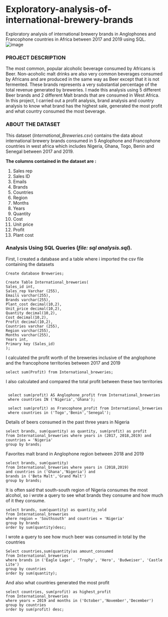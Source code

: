 # Exploratory-analysis-of-international-brewery-brands
Exploratory analysis of international brewery brands in Anglophones and Francophone countries in Africa between 2017 and 2019 using SQL.
![image](https://nairametrics.com/wp-content/uploads/2022/05/International-Breweries.png)


### PROJECT DESCRIPTION

The most common, popular alcoholic beverage consumed by Africans is Beer. Non-acoholic malt drinks are also very common beverages consumed by Africans and are produced in the same way as Beer except that it is not fermented. These brands represents a very substantial percentage of the total revenue generated by breweries. I made this analysis using 5 different Beer brands and 2 different Malt brands that are consumed in West Africa. 
In this project, I carried out a profit analysis, brand analysis and country analysis to know what brand has the highest sale, generated the most profit and what country consumed the most beverage.




### ABOUT THE DATASET
This dataset (*International_Breweries.csv*) contains the data about international brewery brands consumed in 5 Anglophone and Francophone countries in west africa which includes Nigeria, Ghana, Togo, Benin and Senegal between 2017 and 2019.

**The columns contained in the dataset are :**
1. Sales rep
2. Sales ID
3. Emails
4. Brands
5. Countries
6. Region
7. Months
8. Years
9. Quantity
10. Cost
11. Unit price
12. Profit
13. Plant cost

### Analysis Using SQL Queries (*file: sql analysis.sql*).

First, I created a database and a table where i imported the csv file containing the datasets
```
Create database Breweries;

Create Table International_breweries(
Sales_id int,
Sales_rep Varchar (255),
Emails varchar(255),
Brands varchar(255),
Plant_cost decimal(10,2),
Unit_price decimal(10,2),
Quantity decimal(10,2),
Cost decimal(10,2),
Profit decimal(10,2),
Countries varchar (255),
Region varchar(255),
Months varchar(255),
Years int,
Primary key (Sales_id)
);
```
I calculated the profit worth of the breweries inclusive of the anglophone and the francophone territories between 2017 and 2019

```
select sum(Profit) from International_breweries;

```
I also calculated and compared the total profit between these two territories 
```
 
 select sum(profit) AS Anglophone_profit from International_breweries
 where countries IN ('Nigeria','Ghana');
 
 select sum(profit) as Francophone_profit from International_breweries
 where countries in ('Togo','Benin','Senegal');
```
Details of beers consumed in the past three years in Nigeria
```
select brands, sum(quantity) as quantity, sum(profit) as profit
from International_breweries where years in (2017, 2018,2019) and 
countries = 'Nigeria'
group by brands;

```
Favorites malt brand in Anglophone region between 2018 and 2019
```
select brands, sum(quantity) 
from International_breweries where years in (2018,2019)
and countries in ('Ghana','Nigeria') and 
brands in ('Beta Malt','Grand Malt')
group by brands;
```
It is often said that south-south region of Nigeria consumes the most alcohol, so i wrote a query to see what brands they consume and how much of it they consume.
```
select brands, sum(quantity) as quantity_sold
from International_breweries
where region = 'Southsouth' and countries = 'Nigeria'
group by brands
order by sum(quantity)desc;
```
I wrote a query to see how much beer was consumed in total by the countries 

```
Select countries,sum(quantity)as amount_consumed
from International_breweries
where brands in ('Eagle Lager', 'Trophy', 'Hero', 'Budweiser', 'Castle Lite')
group by countries
order by sum(quantity);
```
And also what countries generated the most profit
```
select countries, sum(profit) as highest_profit
from International_breweries
where years = 2019 and months in ('October','November','December')
group by countries
order by sum(profit) desc;

```

